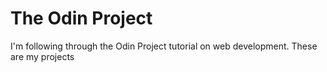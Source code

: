 # The Odin Project

I'm following through the Odin Project tutorial on web development. These are my projects